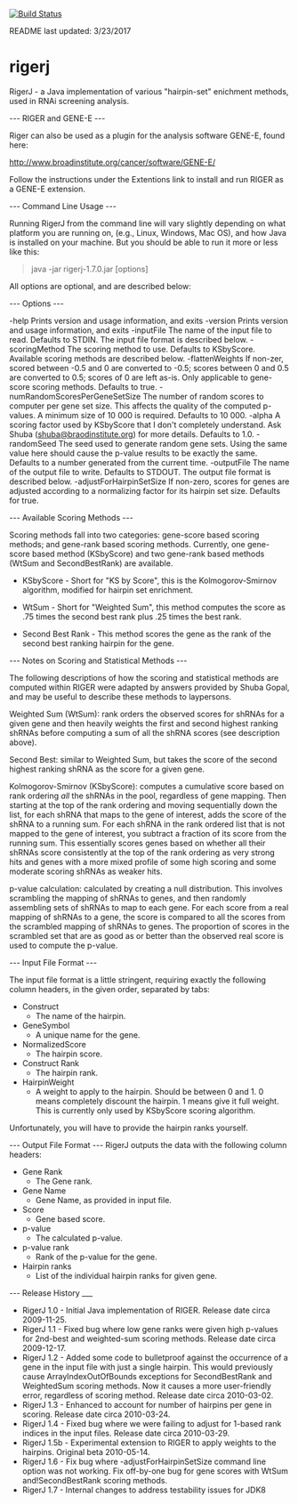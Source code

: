 [![Build Status](https://travis-ci.com/broadinstitute/rigerj.svg?token=N3vsppoZquQSGZBMS1Fh&branch=master)](https://travis-ci.com/broadinstitute/rigerj)

README last updated: 3/23/2017

rigerj
======

RigerJ - a Java implementation of various "hairpin-set" enichment methods, used in RNAi screening analysis.


--- RIGER and GENE-E ---

Riger can also be used as a plugin for the analysis software GENE-E, found here:

http://www.broadinstitute.org/cancer/software/GENE-E/

Follow the instructions under the Extentions link to install and run RIGER as a GENE-E extension.

--- Command Line Usage ---

Running RigerJ from the command line will vary slightly depending on what platform you are running on, 
(e.g., Linux, Windows, Mac OS), and how Java is installed on your machine. But you should be able to 
run it more or less like this:
> java -jar rigerj-1.7.0.jar [options]

All options are optional, and are described below:

--- Options ---

-help                             Prints version and usage information, and exits
-version                          Prints version and usage information, and exits
-inputFile                        The name of the input file to read.  Defaults to STDIN.  The input
                                  file format is described below.
-scoringMethod                    The scoring method to use.  Defaults to KSbyScore.  Available
                                  scoring methods are described below.
-flattenWeights                   If non-zer, scored between -0.5 and 0 are converted to -0.5; scores
                                  between 0 and 0.5 are converted to 0.5; scores of 0 are left as-is.
                                  Only applicable to gene-score scoring methods.  Defaults to true.
-numRandomScoresPerGeneSetSize    The number of random scores to computer per gene set size.  This
                                  affects the quality of the computed p-values.  A minimum size of
                                  10 000 is required.  Defaults to 10 000.
-alpha                            A scoring factor used by KSbyScore that I don't completely
                                  understand.  Ask Shuba (shuba@braodinstitute.org) for more details.
                                  Defaults to 1.0.
-randomSeed                       The seed used to generate random gene sets.  Using the same value here
                                  should cause the p-value results to be exactly the same.  Defaults
                                  to a number generated from the current time.
-outputFile                       The name of the output file to write.  Defaults to STDOUT.  The 
                                  output file format is described below.
-adjustForHairpinSetSize          If non-zero, scores for genes are adjusted according to a normalizing
                                  factor for its hairpin set size.  Defaults for true.
                                  
--- Available Scoring Methods ---

Scoring methods fall into two categories: gene-score based scoring methods; and gene-rank based scoring
methods. Currently, one gene-score based method (KSbyScore) and two gene-rank based methods (WtSum and 
SecondBestRank) are available.

* KSbyScore - Short for "KS by Score", this is the Kolmogorov-Smirnov algorithm, modified for hairpin set enrichment.

* WtSum - Short for "Weighted Sum", this method computes the score as .75 times the second best rank plus .25 
times the best rank.

* Second Best Rank - This method scores the gene as the rank of the second best ranking hairpin for the gene.

--- Notes on Scoring and Statistical Methods ---

The following descriptions of how the scoring and statistical methods are computed within RIGER were adapted by 
answers provided by Shuba Gopal, and may be useful to describe these methods to laypersons.

Weighted Sum (WtSum): rank orders the observed scores for shRNAs for a given gene and then heavily weights 
the first and second highest ranking shRNAs before computing a sum of all the shRNA scores (see description above).

Second Best: similar to Weighted Sum, but takes the score of the second highest ranking shRNA as the score for
a given gene.

Kolmogorov-Smirnov (KSbyScore): computes a cumulative score based on rank ordering *all* the shRNAs in the pool, 
regardless of gene mapping.  Then starting at the top of the rank ordering and moving sequentially down the list, 
for each shRNA that maps to the gene of interest, adds the score of the shRNA to a running sum.  For each shRNA 
in the rank ordered list that is not mapped to the gene of interest, you subtract a fraction of its score from 
the running sum.  This essentially scores genes based on whether all their shRNAs score consistently at 
the top of the rank ordering as very strong hits and genes with a more mixed profile of some high scoring and 
some moderate scoring shRNAs as weaker hits.

p-value calculation: calculated by creating a null distribution. This involves scrambling the mapping of shRNAs to genes, 
and then randomly assembling sets of shRNAs to map to each gene.  For each score from a real mapping of shRNAs to a gene, 
the score is compared to all the scores from the scrambled mapping of shRNAs to genes.  The proportion of scores in the 
scrambled set that are as good as or better than the observed real score is used to compute the p-value.

--- Input File Format ---

The input file format is a little stringent, requiring exactly the following column headers, in the given 
order, separated by tabs:

* Construct
  * The name of the hairpin.
* GeneSymbol
  * A unique name for the gene.
* NormalizedScore
  * The hairpin score.
* Construct Rank
  * The hairpin rank.
* HairpinWeight
  * A weight to apply to the hairpin. Should be between 0 and 1. 0 means completely discount the hairpin.
    1 means give it full weight. This is currently only used by KSbyScore scoring algorithm.

Unfortunately, you will have to provide the hairpin ranks yourself.

--- Output File Format ---
RigerJ outputs the data with the following column headers:

* Gene Rank
  * The Gene rank.
* Gene Name
  * Gene Name, as provided in input file.
* Score
  * Gene based score.
* p-value
  * The calculated p-value.
* p-value rank
  * Rank of the p-value for the gene.
* Hairpin ranks
  * List of the individual hairpin ranks for given gene.

--- Release History ___

* RigerJ 1.0 - Initial Java implementation of RIGER. Release date circa 2009-11-25.
* RigerJ 1.1 - Fixed bug where low gene ranks were given high p-values for 2nd-best and weighted-sum 
               scoring methods. Release date circa 2009-12-17.
* RigerJ 1.2 - Added some code to bulletproof against the occurrence of a gene in the input file with just 
               a single hairpin. This would previously cause ArrayIndexOutOfBounds exceptions for 
               SecondBestRank and WeightedSum scoring methods. Now it causes a more user-friendly error, 
               regardless of scoring method. Release date circa 2010-03-02.
* RigerJ 1.3 - Enhanced to account for number of hairpins per gene in scoring. Release date circa 2010-03-24.
* RigerJ 1.4 - Fixed bug where we were failing to adjust for 1-based rank indices in the input files. 
               Release date circa 2010-03-29.
* RigerJ 1.5b - Experimental extension to RIGER to apply weights to the hairpins. Original beta 2010-05-14.
* RigerJ 1.6 - Fix bug where -adjustForHairpinSetSize command line option was not working.
               Fix off-by-one bug for gene scores with WtSum and!SecondBestRank scoring methods.
* RigerJ 1.7 - Internal changes to address testability issues for JDK8
